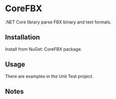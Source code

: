 # CoreFBX

.NET Core library parse FBX binary and text formats.

## Installation

Install from NuGet: CoreFBX package.

## Usage

There are examples in the Unit Test project.

## Notes
